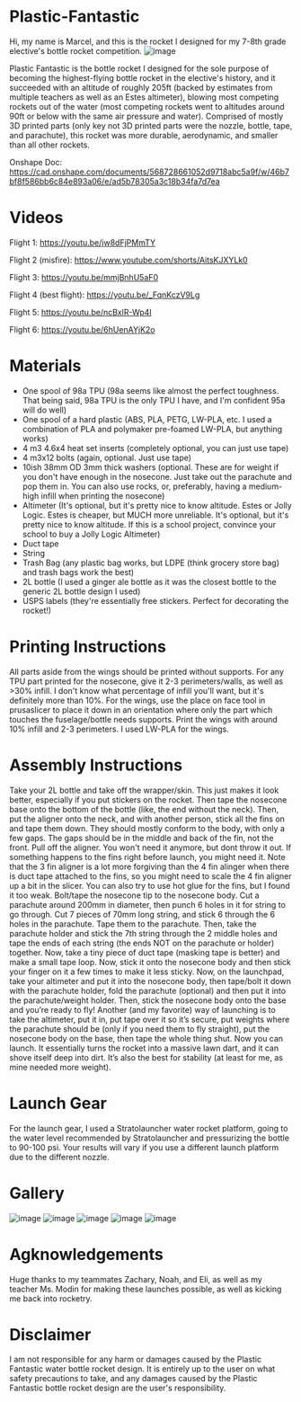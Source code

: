 # Plastic-Fantastic
Hi, my name is Marcel, and this is the rocket I designed for my 7-8th grade elective's bottle rocket competition. 
![image](https://github.com/Orange-Duster/Plastic-Fantastic/assets/126211319/53a14362-55cf-41b8-8699-83eee1279959)

Plastic Fantastic is the bottle rocket I designed for the sole purpose of becoming the highest-flying bottle rocket in the elective's history, and it succeeded with an altitude of roughly 205ft (backed by estimates from multiple teachers as well as an Estes altimeter), blowing most competing rockets out of the water (most competing rockets went to altitudes around 90ft or below with the same air pressure and water). Comprised of mostly 3D printed parts (only key not 3D printed parts were the nozzle, bottle, tape, and parachute), this rocket was more durable, aerodynamic, and smaller than all other rockets.

Onshape Doc: https://cad.onshape.com/documents/568728661052d9718abc5a9f/w/46b7bf8f586bb6c84e893a06/e/ad5b78305a3c18b34fa7d7ea

# Videos
Flight 1: https://youtu.be/jw8dFjPMmTY

Flight 2 (misfire): https://www.youtube.com/shorts/AitsKJXYLk0

Flight 3: https://youtu.be/mmjBnhU5aF0

Flight 4 (best flight): https://youtu.be/_FqnKczV9Lg   

Flight 5: https://youtu.be/ncBxlR-Wp4I

Flight 6: https://youtu.be/6hUenAYjK2o

# Materials
- One spool of 98a TPU (98a seems like almost the perfect toughness. That being said, 98a TPU is the only TPU I have, and I'm confident 95a will do well)
- One spool of a hard plastic (ABS, PLA, PETG, LW-PLA, etc. I used a combination of PLA and polymaker pre-foamed LW-PLA, but anything works)
- 4 m3 4.6x4 heat set inserts (completely optional, you can just use tape)
- 4 m3x12 bolts (again, optional. Just use tape)
- 10ish 38mm OD 3mm thick washers (optional. These are for weight if you don't have enough in the nosecone. Just take out the parachute and pop them in. You can also use rocks, or, preferably, having a medium-high infill when printing the nosecone)
- Altimeter (It's optional, but it's pretty nice to know altitude. Estes or Jolly Logic. Estes is cheaper, but MUCH more unreliable. It's optional, but it's pretty nice to know altitude. If this is a school project, convince your school to buy a Jolly Logic Altimeter)
- Duct tape 
- String
- Trash Bag (any plastic bag works, but LDPE (think grocery store bag) and trash bags work the best)
- 2L bottle (I used a ginger ale bottle as it was the closest bottle to the generic 2L bottle design I used)
- USPS labels (they're essentially free stickers. Perfect for decorating the rocket!)

# Printing Instructions
All parts aside from the wings should be printed without supports. For any TPU part printed for the nosecone, give it 2-3 perimeters/walls, as well as >30% infill. I don't know what percentage of infill you'll want, but it's definitely more than 10%. For the wings, use the place on face tool in prusaslicer to place it down in an orientation where only the part which touches the fuselage/bottle needs supports. Print the wings with around 10% infill and 2-3 perimeters. I used LW-PLA for the wings.

# Assembly Instructions
Take your 2L bottle and take off the wrapper/skin. This just makes it look better, especially if you put stickers on the rocket. Then tape the nosecone base onto the bottom of the bottle (like, the end without the neck). Then, put the aligner onto the neck, and with another person, stick all the fins on and tape them down. They should mostly conform to the body, with only a few gaps. The gaps should be in the middle and back of the fin, not the front. Pull off the aligner. You won't need it anymore, but dont throw it out. If something happens to the fins right before launch, you might need it. Note that the 3 fin aligner is a lot more forgiving than the 4 fin alinger when there is duct tape attached to the fins, so you might need to scale the 4 fin aligner up a bit in the slicer. You can also try to use hot glue for the fins, but I found it too weak. Bolt/tape the nosecone tip to the nosecone body. Cut a parachute around 200mm in diameter, then punch 6 holes in it for string to go through. Cut 7 pieces of 70mm long string, and stick 6 through the 6 holes in the parachute. Tape them to the parachute. Then, take the parachute holder and stick the 7th string through the 2 middle holes and tape the ends of each string (the ends NOT on the parachute or holder) together. Now, take a tiny piece of duct tape (masking tape is better) and make a small tape loop. Now, stick it onto the nosecone body and then stick your finger on it a few times to make it less sticky. Now, on the launchpad, take your altimeter and put it into the nosecone body, then tape/bolt it down with the parachute holder, fold the parachute (optional) and then put it into the parachute/weight holder. Then, stick the nosecone body onto the base and you’re ready to fly! Another (and my favorite) way of launching is to take the altimeter, put it in, put tape over it so it’s secure, put weights where the parachute should be (only if you need them to fly straight), put the nosecone body on the base, then tape the whole thing shut. Now you can launch. It essentially turns the rocket into a massive lawn dart, and it can shove itself deep into dirt. It’s also the best for stability (at least for me, as mine needed more weight).

# Launch Gear
For the launch gear, I used a Stratolauncher water rocket platform, going to the water level recommended by Stratolauncher and pressurizing the bottle to 90-100 psi. Your results will vary if you use a different launch platform due to the different nozzle.

# Gallery
![image](https://github.com/Orange-Duster/Plastic-Fantastic/assets/126211319/7ca203a4-543e-40ff-a36b-929ef955ec8c)
![image](https://github.com/Orange-Duster/Plastic-Fantastic/assets/126211319/b0841846-85c9-4891-b664-d7a4e64b39c0)
![image](https://github.com/Orange-Duster/Plastic-Fantastic/assets/126211319/2ca6462f-9ff6-4240-9303-2485ad55d4e7)
![image](https://github.com/Orange-Duster/Plastic-Fantastic/assets/126211319/3c8198f3-38c2-4d1a-831e-aea41f54ef98)
![image](https://github.com/Orange-Duster/Plastic-Fantastic/assets/126211319/787bfdcc-fef7-4d43-8a49-6ed45a15f149)

# Agknowledgements
Huge thanks to my teammates Zachary, Noah, and Eli, as well as my teacher Ms. Modin for making these launches possible, as well as kicking me back into rocketry. 

# Disclaimer
I am not responsible for any harm or damages caused by the Plastic Fantastic water bottle rocket design. It is entirely up to the user on what safety precautions to take, and any damages caused by the Plastic Fantastic bottle rocket design are the user's responsibility. 
